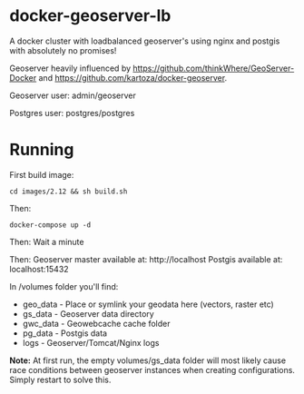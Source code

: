 # docker-geoserver-lb

A docker cluster with loadbalanced geoserver's using nginx and postgis with absolutely no promises!

Geoserver heavily influenced by https://github.com/thinkWhere/GeoServer-Docker and https://github.com/kartoza/docker-geoserver.

Geoserver user: admin/geoserver

Postgres user: postgres/postgres

# Running

First build image:
```shell
cd images/2.12 && sh build.sh
```
Then:
```shell
docker-compose up -d
```
Then: Wait a minute

Then:
Geoserver master available at: http://localhost
Postgis available at: localhost:15432

In /volumes folder you'll find:
* geo_data - Place or symlink your geodata here (vectors, raster etc)
* gs_data - Geoserver data directory
* gwc_data - Geowebcache cache folder
* pg_data - Postgis data
* logs - Geoserver/Tomcat/Nginx logs

**Note:** At first run, the empty volumes/gs_data folder will most likely cause race conditions between geoserver instances when creating configurations. Simply restart to solve this. 
